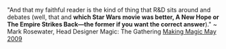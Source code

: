 
"And that my faithful reader is the kind of thing that R&D sits around and debates (well, that and **which Star Wars movie was better, A New Hope or The Empire Strikes Back—the former if you want the correct answer**)." ~ Mark Rosewater, Head Designer Magic: The Gathering [Making Magic May 2009](https://magic.wizards.com/en/articles/archive/making-magic/kind-acts-randomness-2009-05-04)
